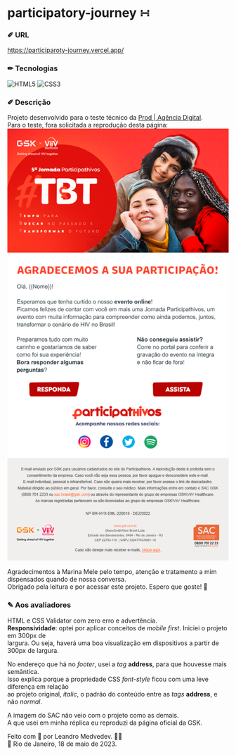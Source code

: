 # participatory-journey ∺

### ✐ URL  
https://participaroty-journey.vercel.app/  

### ✏ Tecnologias  
![HTML5](https://img.shields.io/badge/html5-%23E34F26.svg?style=plastic&logo=html5&logoColor=white) ![CSS3](https://img.shields.io/badge/css3-%231572B6.svg?style=plastic&logo=css3&logoColor=white)  

### ✐ Descrição
Projeto desenvolvido para o teste técnico da [Prod | Agência Digital](https://www.prod.ag/).  
Para o teste, fora solicitada a reprodução desta página:  
![](emkt-teste.png)  

Agradecimentos à Marina Mele pelo tempo, atenção e tratamento a mim dispensados quando de nossa conversa.  
Obrigado pela leitura e por acessar este projeto. Espero que goste! 🙂 

### ✎ Aos avaliadores

HTML e CSS Validator com zero erro e advertência.  
**Responsividade**: optei por aplicar conceitos de *mobile first*. Iniciei o projeto em 300px de  
largura. Ou seja, haverá uma boa visualização em dispositivos a partir de 300px de largura.  

No endereço que há no *footer*, usei a *tag* **address**, para que houvesse mais semântica.  
Isso explica porque a propriedade CSS *font-style* ficou com uma leve diferença em relação  
ao projeto original, *italic*, o padrão do conteúdo entre as *tags* **address**, e não *normal*.

A imagem do SAC não veio com o projeto como as demais.   
A que usei em minha réplica eu reproduzi da página oficial da GSK.  


Feito com 💝 por Leandro Medvedev. 🙋🏽  
🌆 Rio de Janeiro, 18 de maio de 2023.
